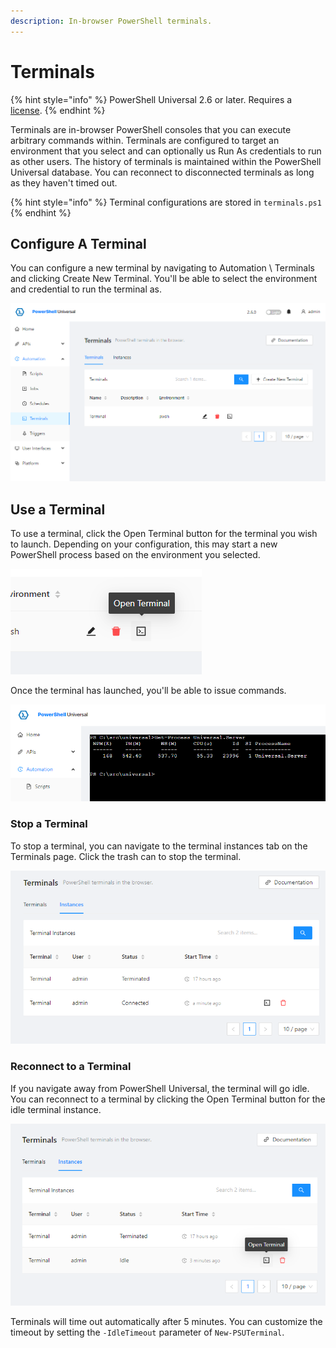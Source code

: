```yaml
---
description: In-browser PowerShell terminals.
---
```


# Terminals

{% hint style="info" %}
PowerShell Universal 2.6 or later. Requires a [license](https://ironmansoftware.com/pricing/powershell-universal).&#x20;
{% endhint %}

Terminals are in-browser PowerShell consoles that you can execute arbitrary commands within. Terminals are configured to target an environment that you select and can optionally us Run As credentials to run as other users. The history of terminals is maintained within the PowerShell Universal database. You can reconnect to disconnected terminals as long as they haven't timed out.&#x20;

{% hint style="info" %}
Terminal configurations are stored in `terminals.ps1`
{% endhint %}

## Configure A Terminal

You can configure a new terminal by navigating to Automation \ Terminals and clicking Create New Terminal. You'll be able to select the environment and credential to run the terminal as.&#x20;

![Terminals Page](<../.gitbook/assets/image (305) (1) (1) (1) (1).png>)

## Use a Terminal

To use a terminal, click the Open Terminal button for the terminal you wish to launch. Depending on your configuration, this may start a new PowerShell process based on the environment you selected.&#x20;

![Open Terminal](<../.gitbook/assets/image (309) (1) (1) (1) (1) (1) (1).png>)

Once the terminal has launched, you'll be able to issue commands.&#x20;

![Run Commands in a Terminal](<../.gitbook/assets/image (304) (1) (1) (1) (1).png>)

### Stop a Terminal&#x20;

To stop a terminal, you can navigate to the terminal instances tab on the Terminals page. Click the trash can to stop the terminal.&#x20;

![Stop a Terminal](<../.gitbook/assets/image (295) (1).png>)

### Reconnect to a Terminal

If you navigate away from PowerShell Universal, the terminal will go idle. You can reconnect to a terminal by clicking the Open Terminal button for the idle terminal instance.&#x20;

![Reconnect to a Terminal](<../.gitbook/assets/image (306) (1) (1) (1) (1).png>)

Terminals will time out automatically after 5 minutes. You can customize the timeout by setting the `-IdleTimeout` parameter of `New-PSUTerminal`.
